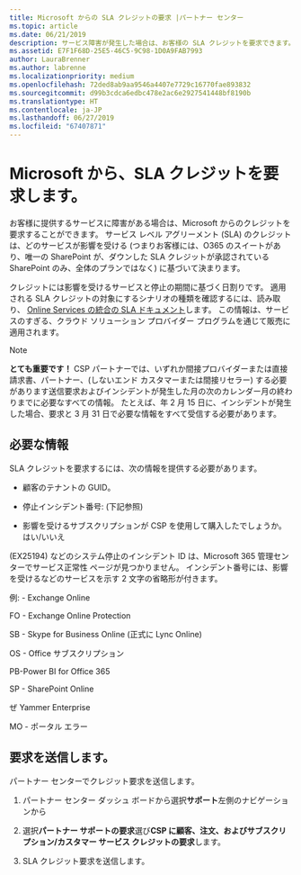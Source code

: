 ```yaml
---
title: Microsoft からの SLA クレジットの要求 |パートナー センター
ms.topic: article
ms.date: 06/21/2019
description: サービス障害が発生した場合は、お客様の SLA クレジットを要求できます。
ms.assetid: E7F1F68D-25E5-46C5-9C98-1D0A9FAB7993
author: LauraBrenner
ms.author: labrenne
ms.localizationpriority: medium
ms.openlocfilehash: 72ded8ab9aa9546a4407e7729c16770fae893832
ms.sourcegitcommit: d99b3cdca6edbc478e2ac6e2927541448bf8190b
ms.translationtype: HT
ms.contentlocale: ja-JP
ms.lasthandoff: 06/27/2019
ms.locfileid: "67407871"
---
```

# <a name="request-an-sla-credit-from-microsoft"></a>Microsoft から、SLA クレジットを要求します。 

お客様に提供するサービスに障害がある場合は、Microsoft からのクレジットを要求することができます。 サービス レベル アグリーメント (SLA) のクレジットは、どのサービスが影響を受ける (つまりお客様には、O365 のスイートがあり、唯一の SharePoint が、ダウンした SLA クレジットが承認されている SharePoint のみ、全体のプランではなく) に基づいて決まります。

クレジットには影響を受けるサービスと停止の期間に基づく日割りです。 適用される SLA クレジットの対象にするシナリオの種類を確認するには、読み取り、 [Online Services の統合の SLA ドキュメント](http://www.microsoftvolumelicensing.com/DocumentSearch.aspx?Mode=3&DocumentTypeId=37)します。 この情報は、サービスのすぎる、クラウド ソリューション プロバイダー プログラムを通じて販売に適用されます。

>[!Note]
>**とても重要です！** CSP パートナーでは、いずれか間接プロバイダーまたは直接請求書、パートナー、(しないエンド カスタマーまたは間接リセラー) する必要があります送信要求およびインシデントが発生した月の次のカレンダー月の終わりまでに必要なすべての情報。 たとえば、年 2 月 15 日に、インシデントが発生した場合、要求と 3 月 31 日で必要な情報をすべて受信する必要があります。 

## <a name="required-information"></a>必要な情報


SLA クレジットを要求するには、次の情報を提供する必要があります。 

- 顧客のテナントの GUID。 

- 停止インシデント番号: (下記参照)

- 影響を受けるサブスクリプションが CSP を使用して購入したでしょうか。 はい/いいえ

(EX25194) などのシステム停止のインシデント ID は、Microsoft 365 管理センターでサービス正常性 ページが見つかりません。 インシデント番号には、影響を受けるなどのサービスを示す 2 文字の省略形が付きます。

例: - Exchange Online

FO - Exchange Online Protection

SB - Skype for Business Online (正式に Lync Online)

OS - Office サブスクリプション

PB-Power BI for Office 365

SP - SharePoint Online

ぜ Yammer Enterprise

MO - ポータル エラー

## <a name="submit-a-request"></a>要求を送信します。

パートナー センターでクレジット要求を送信します。

1. パートナー センター ダッシュ ボードから選択**サポート**左側のナビゲーションから

2. 選択**パートナー サポートの要求**選び**CSP に顧客、注文、およびサブスクリプション/カスタマー サービス クレジットの要求**します。

3. SLA クレジット要求を送信します。





